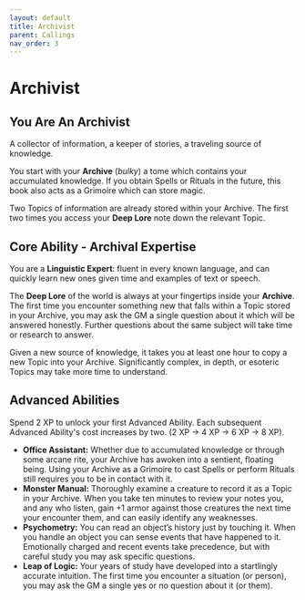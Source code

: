 ```yaml
---
layout: default
title: Archivist
parent: Callings
nav_order: 3
---
```


# Archivist

## You Are An Archivist

A collector of information, a keeper of stories, a traveling source of knowledge.

You start with your **Archive** (*bulky*) a tome which contains your accumulated knowledge. If you obtain Spells or Rituals in the future, this book also acts as a Grimoire which can store magic.

Two Topics of information are already stored within your Archive. The first two times you access your **Deep Lore** note down the relevant Topic.

## Core Ability - Archival Expertise

You are a **Linguistic Expert**: fluent in every known language, and can quickly learn new ones given time and examples of text or speech.

The **Deep Lore** of the world is always at your fingertips inside your **Archive**. The first time you encounter something new that falls within a Topic stored in your Archive, you may ask the GM a single question about it which will be answered honestly. Further questions about the same subject will take time or research to answer.

Given a new source of knowledge, it takes you at least one hour to copy a new Topic into your Archive. Significantly complex, in depth, or esoteric Topics may take more time to understand.

## Advanced Abilities

Spend 2 XP to unlock your first Advanced Ability. Each subsequent Advanced Ability's cost increases by two. (2 XP → 4 XP → 6 XP → 8 XP).

* **Office Assistant:** Whether due to accumulated knowledge or through some arcane rite, your Archive has awoken into a sentient, floating being. Using your Archive as a Grimoire to cast Spells or perform Rituals still requires you to be in contact with it.
* **Monster Manual:** Thoroughly examine a creature to record it as a Topic in your Archive. When you take ten minutes to review your notes you, and any who listen, gain +1 armor against those creatures the next time your encounter them, and can easily identify any weaknesses.
* **Psychometry:** You can read an object’s history just by touching it. When you handle an object you can sense events that have happened to it. Emotionally charged and recent events take precedence, but with careful study you may ask specific questions.
* **Leap of Logic:** Your years of study have developed into a startlingly accurate intuition. The first time you encounter a situation (or person), you may ask the GM a single yes or no question about it (or them).
